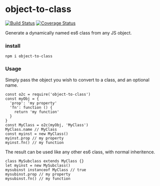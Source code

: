 # object-to-class

[![Build Status](https://travis-ci.org/isysd/object-to-class.svg?branch=master)](https://travis-ci.org/isysd/object-to-class) [![Coverage Status](https://coveralls.io/repos/github/isysd/object-to-class/badge.svg?branch=master)](https://coveralls.io/github/isysd/object-to-class?branch=master)

Generate a dynamically named es6 class from any JS object.

### install

`npm i object-to-class`

### Usage

Simply pass the object you wish to convert to a class, and an optional name.

```
const o2c = require('object-to-class')
const myObj = {
  'prop': 'my property'
  'fn': function () {
    return 'my function'
  }
}
const MyClass = o2c(myObj, 'MyClass')
MyClass.name // MyClass
const myinst = new MyClass()
myinst.prop // my property
myinst.fn() // my function
```

The result can be used like any other es6 class, with normal inheritence.

```
class MySubclass extends MyClass {}
let myinst = new MySubclass()
mysubinst instanceof MyClass // true
mysubinst.prop // my property
mysubinst.fn() // my function

```
